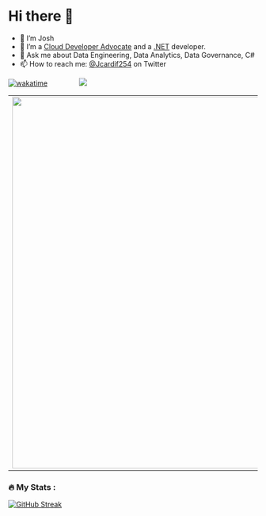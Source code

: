 # Hi there 👋 
- 🔭 I’m Josh
- 🌱 I’m a [Cloud Developer Advocate](https://developer.microsoft.com/en-us/advocates/joshua-ndemenge) and a [.NET](https://dotnet.microsoft.com/) developer.
- 💬 Ask me about Data Engineering, Data Analytics, Data Governance, C#
- 📫 How to reach me: [@Jcardif254](https://twitter.com/Jcardif254) on Twitter


[![wakatime](https://wakatime.com/badge/user/6cf54e87-6cce-4392-a8f9-88d6e7d0369e.svg)](https://wakatime.com/@6cf54e87-6cce-4392-a8f9-88d6e7d0369e) &emsp;&emsp;&emsp;&emsp; ![](https://komarev.com/ghpvc/?username=jcardif)

<center>
    <table>
        <tr>
        <td><img width="750px" align="left" src="https://github-readme-stats-iamenoch.vercel.app/api?username=Jcardif&count_private=true&show_icons=true&count_private=true" /></td>
        <td><img width="500px" align="left" src="https://github-readme-stats.vercel.app/api/wakatime?username=Jcardif&layout=compact" /></td> 
        </tr>
    </table>
</center>

### :fire: My Stats :
[![GitHub Streak](http://github-readme-streak-stats.herokuapp.com?user=Jcardif&theme=tokyonight&background=000000)](https://git.io/streak-stats)
